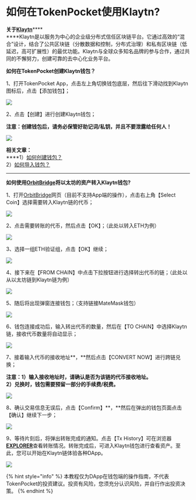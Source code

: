 # 如何在TokenPocket使用Klaytn?

**关于**[**Klaytn**](https://www.klaytn.com)****\
****Klaytn是以服务为中心的企业级分布式信任区块链平台。它通过高效的“混合”设计，结合了公共区块链（分散数据和控制，分布式治理）和私有区块链（低延迟，高可扩展性）的最优功能。Klaytn与全球众多知名品牌的参与合作，通过共同的不懈努力，创建可靠的去中心化业务平台。

**如何在TokenPocket创建Klaytn钱包？**

1、打开TokenPocket App，点击左上角切换钱包底层，然后往下滑动找到Klaytn图标后，点击【添加钱包】；

![](../../.gitbook/assets/chuang-jian-qian-bao-1.jpg)

2、点击【创建】进行创建Klaytn钱包；

**注意：创建钱包后，请务必保管好助记词/私钥，并且不要泄露给任何人！**

![](../../.gitbook/assets/chuang-jian-qian-bao-2.jpg)

**相关文章：**\
****1）[如何创建钱包？](https://tphelp.gitbook.io/cn/wallet-management/create-wallet)\
2）[如何导入钱包？](https://tphelp.gitbook.io/cn/wallet-management/import-wallet)

****

**如何使用**[**OrbitBridge**](https://bridge.orbitchain.io)**将以太坊的资产转入Klaytn钱包?**

1、打开[OrbitBridge](https://bridge.orbitchain.io)网页（目前不支持App端的操作），点击右上角【Select Coin】选择需要转入Klaytn链的代币；

![](../../.gitbook/assets/o1.png)

2、点击需要转账的代币，然后点击【OK】；（此处以转入ETH为例）

![](../../.gitbook/assets/cha-ru-2.png)

3、选择一组ETH验证组，点击【OK】继续；

![](../../.gitbook/assets/cha-ru-3.jpg)

4、接下来在【FROM CHAIN】中点击下拉按钮进行选择转出代币的链；（此处以从以太坊链到Klaytn链为例）

![](../../.gitbook/assets/o2.png)

5、随后将出现弹窗连接钱包；（支持链接MateMask钱包）

![](../../.gitbook/assets/lian-jie-qian-bao-.png)

6、钱包连接成功后，输入转出代币的数量，然后在【TO CHAIN】中选择Klaytn链，接收代币数量将自动显示；

![](../../.gitbook/assets/o3.png)

7、接着输入代币的接收地址**，**然后点击【CONVERT NOW】进行跨链兑换；

**注意：1）输入接收地址时，请确认是否为该链的代币接收地址。**\
**2）兑换时，钱包需要预留一部分的手续费/税费。**

![](../../.gitbook/assets/o4.png)

8、确认交易信息无误后，点击【Confirm】**，**然后在弹出的钱包页面点击【确认】继续下一步；

![](../../.gitbook/assets/o5.png)

9、等待片刻后，将弹出转账完成的通知。点击【Tx History】可在浏览器[**EXPLORER**](https://bridge.orbitchain.io/history)查看转账情况。转账完成后，可进入Klaytn钱包进行查看资产。至此，您可以开始在Klaytn链体验各种DApp。

![](../../.gitbook/assets/o7.png)

{% hint style="info" %}
本教程仅为DApp在钱包端的操作指南，不代表TokenPocket的投资建议。投资有风险，您须充分认识风险，并自行作出投资决策。
{% endhint %}

